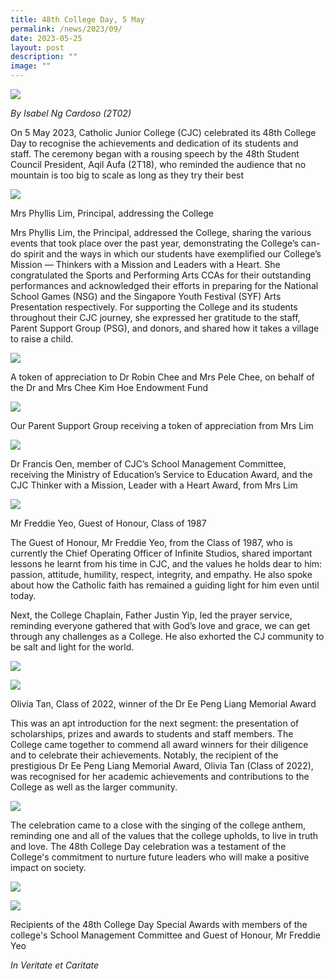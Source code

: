 ```yaml
---
title: 48th College Day, 5 May
permalink: /news/2023/09/
date: 2023-05-25
layout: post
description: ""
image: ""
---
```

![](/images/48th%20college%20day%20a.jpg)

*By Isabel Ng Cardoso (2T02)*

On 5 May 2023, Catholic Junior College (CJC) celebrated its 48th College Day to recognise the achievements and dedication of its students and staff. The ceremony began with a rousing speech by the 48th Student Council President, Aqil Aufa (2T18), who reminded the audience that no mountain is too big to scale as long as they try their best

![](/images/48th%20college%20day%20b.jpg)

Mrs Phyllis Lim, Principal, addressing the College

Mrs Phyllis Lim, the Principal, addressed the College, sharing the various events that took place over the past year, demonstrating the College’s can-do spirit and the ways in which our students have exemplified our College’s Mission — Thinkers with a Mission and Leaders with a Heart. She congratulated the Sports and Performing Arts CCAs for their outstanding performances and acknowledged their efforts in preparing for the National School Games (NSG) and the Singapore Youth Festival (SYF) Arts Presentation respectively. For supporting the College and its students throughout their CJC journey, she expressed her gratitude to the staff, Parent Support Group (PSG), and donors, and shared how it takes a village to raise a child.

![](/images/48th%20college%20day%20c.jpg)

A token of appreciation to Dr Robin Chee and Mrs Pele Chee, on behalf of the Dr and Mrs Chee Kim Hoe Endowment Fund

![](/images/48th%20college%20day%20d.jpg)

Our Parent Support Group receiving a token of appreciation from Mrs Lim

![](/images/48th%20college%20day%20e.jpg)

Dr Francis Oen, member of CJC’s School Management Committee, receiving the Ministry of Education’s Service to Education Award, and the CJC Thinker with a Mission, Leader with a Heart Award, from Mrs Lim

![](/images/48th%20college%20day%20f.jpg)

Mr Freddie Yeo, Guest of Honour, Class of 1987

The Guest of Honour, Mr Freddie Yeo, from the Class of 1987, who is currently the Chief Operating Officer of Infinite Studios, shared important lessons he learnt from his time in CJC, and the values he holds dear to him: passion, attitude, humility, respect, integrity, and empathy. He also spoke about how the Catholic faith has remained a guiding light for him even until today.

Next, the College Chaplain, Father Justin Yip, led the prayer service, reminding everyone gathered that with God’s love and grace, we can get through any challenges as a College. He also exhorted the CJ community to be salt and light for the world.

![](/images/48th%20college%20day%20g.jpg)

![](/images/48th%20college%20day%20h.jpg)

Olivia Tan, Class of 2022, winner of the Dr Ee Peng Liang Memorial Award

This was an apt introduction for the next segment: the presentation of scholarships, prizes and awards to students and staff members. The College came together to commend all award winners for their diligence and to celebrate their achievements. Notably, the recipient of the prestigious Dr Ee Peng Liang Memorial Award, Olivia Tan (Class of 2022), was recognised for her academic achievements and contributions to the College as well as the larger community.

![](/images/48th%20college%20day%20i.jpg)

The celebration came to a close with the singing of the college anthem, reminding one and all of the values that the college upholds, to live in truth and love. The 48th College Day celebration was a testament of the College's commitment to nurture future leaders who will make a positive impact on society.

![](/images/48th%20college%20day%20j.jpg)

![](/images/48th%20college%20day%20k.jpg)

Recipients of the 48th College Day Special Awards with members of the college's School Management Committee and Guest of Honour, Mr Freddie Yeo


*In Veritate et Caritate*